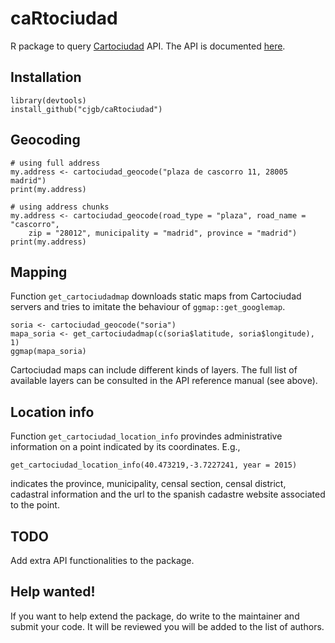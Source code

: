# caRtociudad

R package to query [Cartociudad](http://www.cartociudad.es) API. The API is documented [here](http://www.cartociudad.es/recursos/Documentacion_tecnica/CARTOCIUDAD_ServiciosWeb.pdf).

## Installation

```
library(devtools)
install_github("cjgb/caRtociudad")
```

## Geocoding

```
# using full address
my.address <- cartociudad_geocode("plaza de cascorro 11, 28005 madrid")
print(my.address)

# using address chunks
my.address <- cartociudad_geocode(road_type = "plaza", road_name = "cascorro",
    zip = "28012", municipality = "madrid", province = "madrid")
print(my.address)
```

## Mapping

Function `get_cartociudadmap` downloads static maps from Cartociudad servers and tries to imitate the behaviour of `ggmap::get_googlemap`.

```
soria <- cartociudad_geocode("soria")
mapa_soria <- get_cartociudadmap(c(soria$latitude, soria$longitude), 1)
ggmap(mapa_soria)
```

Cartociudad maps can include different kinds of layers. The full list of available layers can be consulted in the API reference manual (see above). 

## Location info

Function `get_cartociudad_location_info` provindes administrative information on a point indicated by its coordinates. E.g.,

```
get_cartociudad_location_info(40.473219,-3.7227241, year = 2015)
```
indicates the province, municipality, censal section, censal district, cadastral information and the url to the spanish cadastre website associated to the point.


## TODO

Add extra API functionalities to the package.

## Help wanted!

If you want to help extend the package, do write to the maintainer and submit your code. It will be reviewed you will be added to the list of authors.

